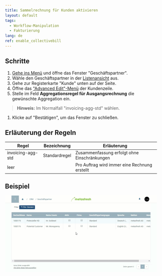 ```yaml
---
title: Sammelrechnung für Kunden aktivieren
layout: default
tags:
  - Workflow-Manipulation
  - Fakturierung
lang: de
ref: enable_collectivebill
---
```


## Schritte
1. [Gehe ins Menü](Menu) und öffne das Fenster "Geschäftspartner".
1. Wähle den Geschäftspartner in der [Listenansicht](Ansichten) aus.
1. Gehe zur Registerkarte "Kunde" unten auf der Seite.
1. Öffne das ["Advanced Edit"-Menü](AdvancedEditTab_Öffnen) der Kundenzeile.
1. Stelle im Feld **Aggregationsregel für Ausgangsrechnung** die gewünschte Aggregation ein.
 >**Hinweis:** Im Normalfall "invoicing-agg-std" wählen.

1. Klicke auf "Bestätigen", um das Fenster zu schließen.

## Erläuterung der Regeln
| Regel | Bezeichnung | Erläuterung |
|---|---|---|
| invoicing-agg-std | Standardregel | Zusammenfassung erfolgt ohne Einschränkungen
| leer | | Pro Auftrag wird immer eine Rechnung erstellt

## Beispiel
![](assets/Sammelrechnung_aktivieren.gif)
